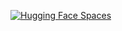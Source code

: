 [![Hugging Face Spaces](https://img.shields.io/badge/%F0%9F%A4%97-Hugging%20Face%20Spaces-blue)](https://huggingface.co/spaces/Dinz07/CITIZEN_AI)

